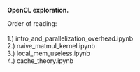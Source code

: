 <strong>OpenCL exploration.</strong> <br>

Order of reading: <br> <br>
1.) intro_and_parallelization_overhead.ipynb <br>
2.) naive_matmul_kernel.ipynb <br>
3.) local_mem_useless.ipynb <br>
4.) cache_theory.ipynb <br>
